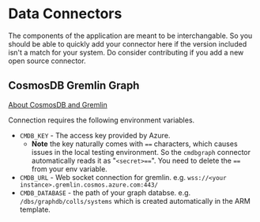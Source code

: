 # Data Connectors

The components of the application are meant to be interchangable. So you should be able to quickly add your connector here if the version included isn't a match for your system. Do consider contributing if you add a new open source connector. 

## CosmosDB Gremlin Graph
[About CosmosDB and Gremlin](https://learn.microsoft.com/en-us/azure/cosmos-db/gremlin/support)

Connection requires the following environment variables. 
* `CMDB_KEY` - The access key provided by Azure. 
    - **Note** the key naturally comes with `==` characters, which causes issues in the local testing environment. So the `cmdbgraph` connector automatically reads it as "`<secret>==`". You need to delete the `==` from your env variable. 
* `CMDB_URL` - Web socket connection for gremlin. e.g. `wss://<your instance>.gremlin.cosmos.azure.com:443/`
* `CMDB_DATABASE` - the path of your graph databse. e.g. `/dbs/graphdb/colls/systems` which is created automatically in the ARM template. 

